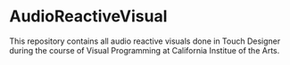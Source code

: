 # AudioReactiveVisual
This repository contains all audio reactive visuals done in Touch Designer during the course of Visual Programming at California Institue of the Arts. 
